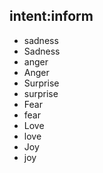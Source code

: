 ## intent:inform
- sadness
- Sadness
- anger
- Anger
- Surprise
- surprise
- Fear
- fear
- Love
- love
- Joy
- joy
